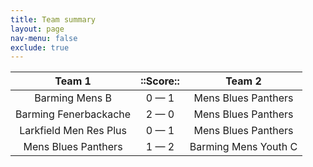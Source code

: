 ```yaml
---
title: Team summary
layout: page
nav-menu: false
exclude: true
---
```




|         Team 1         |  ::Score::  |        Team 2        |
|:----------------------:|:-----------:|:--------------------:|
|     Barming Mens B     | 0 &mdash; 1 | Mens Blues Panthers  |
| Barming Fenerbackache  | 2 &mdash; 0 | Mens Blues Panthers  |
| Larkfield Men Res Plus | 0 &mdash; 1 | Mens Blues Panthers  |
|  Mens Blues Panthers   | 1 &mdash; 2 | Barming Mens Youth C |

 <br /><br /><br />